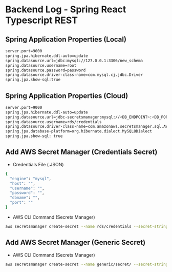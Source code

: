 # Backend Log - Spring React Typescript REST

## Spring Application Properties (Local)

```bash
server.port=9000
spring.jpa.hibernate.ddl-auto=update
spring.datasource.url=jdbc:mysql://127.0.0.1:3306/new_schema
spring.datasource.username=root
spring.datasource.password=password
spring.datasource.driver-class-name=com.mysql.cj.jdbc.Driver
spring.jpa.show-sql:true
```

## Spring Application Properties (Cloud)

```bash
server.port=9000
spring.jpa.hibernate.ddl-auto=update
spring.datasource.url=jdbc-secretsmanager:mysql://<DB_ENDPOINT>:<DB_PORT>/<DB_NAME>
spring.datasource.username=rds/credentials
spring.datasource.driver-class-name=com.amazonaws.secretsmanager.sql.AWSSecretsManagerMySQLDriver
spring.jpa.database-platform=org.hibernate.dialect.MySQL8Dialect
spring.jpa.show-sql: true
```

## Add AWS Secret Manager (Credentials Secret)

- Credentials File (.JSON)

```bash
{
  "engine": "mysql",
  "host": "",
  "username": "",
  "password": "",
  "dbname": "",
  "port": ""
}
```

- AWS CLI Command (Secrets Manager)

```bash
aws secretsmanager create-secret --name rds/credentials --secret-string file://credentials.json
```

## Add AWS Secret Manager (Generic Secret)

- AWS CLI Command (Secrets Manager)

```bash
aws secretsmanager create-secret --name generic/secret/ --secret-string "{\"generic-one-key\":\"generic-two-value\",\"generic-two-key\":\"generic-two-value\"}"
```
